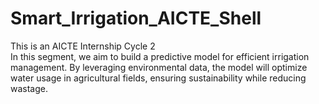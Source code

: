 # Smart_Irrigation_AICTE_Shell
This is an AICTE Internship Cycle 2
<br>  In this segment, we aim to build a predictive model for efficient irrigation management. By leveraging environmental data, the model will optimize water usage in agricultural fields, ensuring sustainability while reducing wastage.
